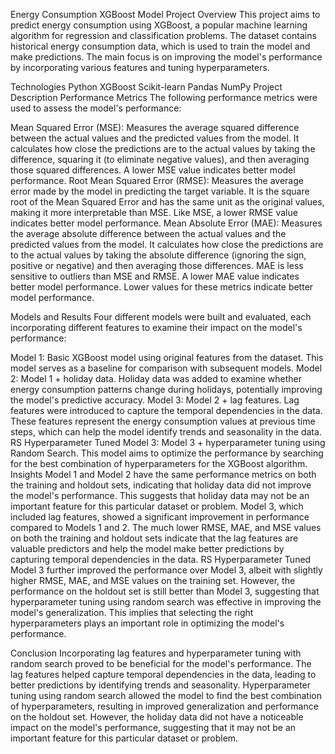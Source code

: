 Energy Consumption XGBoost Model
Project Overview
This project aims to predict energy consumption using XGBoost, a popular machine learning algorithm for regression and classification problems. The dataset contains historical energy consumption data, which is used to train the model and make predictions. The main focus is on improving the model's performance by incorporating various features and tuning hyperparameters.

Technologies
Python
XGBoost
Scikit-learn
Pandas
NumPy
Project Description
Performance Metrics
The following performance metrics were used to assess the model's performance:

Mean Squared Error (MSE): Measures the average squared difference between the actual values and the predicted values from the model. It calculates how close the predictions are to the actual values by taking the difference, squaring it (to eliminate negative values), and then averaging those squared differences. A lower MSE value indicates better model performance.
Root Mean Squared Error (RMSE): Measures the average error made by the model in predicting the target variable. It is the square root of the Mean Squared Error and has the same unit as the original values, making it more interpretable than MSE. Like MSE, a lower RMSE value indicates better model performance.
Mean Absolute Error (MAE): Measures the average absolute difference between the actual values and the predicted values from the model. It calculates how close the predictions are to the actual values by taking the absolute difference (ignoring the sign, positive or negative) and then averaging those differences. MAE is less sensitive to outliers than MSE and RMSE. A lower MAE value indicates better model performance.
Lower values for these metrics indicate better model performance.

Models and Results
Four different models were built and evaluated, each incorporating different features to examine their impact on the model's performance:

Model 1: Basic XGBoost model using original features from the dataset. This model serves as a baseline for comparison with subsequent models.
Model 2: Model 1 + holiday data. Holiday data was added to examine whether energy consumption patterns change during holidays, potentially improving the model's predictive accuracy.
Model 3: Model 2 + lag features. Lag features were introduced to capture the temporal dependencies in the data. These features represent the energy consumption values at previous time steps, which can help the model identify trends and seasonality in the data.
RS Hyperparameter Tuned Model 3: Model 3 + hyperparameter tuning using Random Search. This model aims to optimize the performance by searching for the best combination of hyperparameters for the XGBoost algorithm.
Insights
Model 1 and Model 2 have the same performance metrics on both the training and holdout sets, indicating that holiday data did not improve the model's performance. This suggests that holiday data may not be an important feature for this particular dataset or problem.
Model 3, which included lag features, showed a significant improvement in performance compared to Models 1 and 2. The much lower RMSE, MAE, and MSE values on both the training and holdout sets indicate that the lag features are valuable predictors and help the model make better predictions by capturing temporal dependencies in the data.
RS Hyperparameter Tuned Model 3 further improved the performance over Model 3, albeit with slightly higher RMSE, MAE, and MSE values on the training set. However, the performance on the holdout set is still better than Model 3, suggesting that hyperparameter tuning using random search was effective in improving the model's generalization. This implies that selecting the right hyperparameters plays an important role in optimizing the model's performance.

Conclusion
Incorporating lag features and hyperparameter tuning with random search proved to be beneficial for the model's performance. The lag features helped capture temporal dependencies in the data, leading to better predictions by identifying trends and seasonality. Hyperparameter tuning using random search allowed the model to find the best combination of hyperparameters, resulting in improved generalization and performance on the holdout set. However, the holiday data did not have a noticeable impact on the model's performance, suggesting that it may not be an important feature for this particular dataset or problem.
